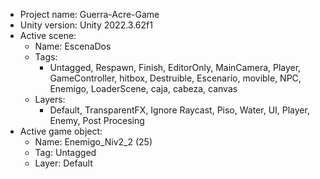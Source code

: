 <!-- UNITY CODE ASSIST INSTRUCTIONS START -->
- Project name: Guerra-Acre-Game
- Unity version: Unity 2022.3.62f1
- Active scene:
  - Name: EscenaDos
  - Tags:
    - Untagged, Respawn, Finish, EditorOnly, MainCamera, Player, GameController, hitbox, Destruible, Escenario, movible, NPC, Enemigo, LoaderScene, caja, cabeza, canvas
  - Layers:
    - Default, TransparentFX, Ignore Raycast, Piso, Water, UI, Player, Enemy, Post Procesing
- Active game object:
  - Name: Enemigo_Niv2_2 (25)
  - Tag: Untagged
  - Layer: Default
<!-- UNITY CODE ASSIST INSTRUCTIONS END -->